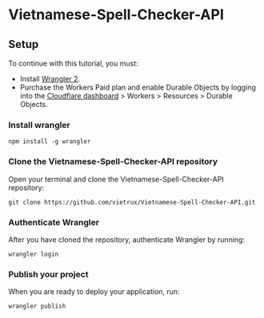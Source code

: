 # Vietnamese-Spell-Checker-API

## Setup

To continue with this tutorial, you must:
- Install [Wrangler 2](https://developers.cloudflare.com/workers/wrangler/get-started/).
- Purchase the Workers Paid plan and enable Durable Objects by logging into the 
[Cloudflare dashboard](https://dash.cloudflare.com/) > Workers > Resources > Durable Objects.

### Install wrangler

```
npm install -g wrangler
```

### Clone the Vietnamese-Spell-Checker-API repository

Open your terminal and clone the Vietnamese-Spell-Checker-API repository:

```
git clone https://github.com/vietrux/Vietnamese-Spell-Checker-API.git
```

### Authenticate Wrangler

After you have cloned the repository, authenticate Wrangler by running:

```
wrangler login
```

### Publish your project

When you are ready to deploy your application, run:

```
wrangler publish
```
